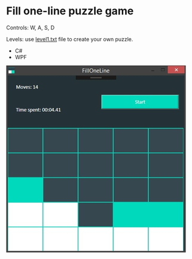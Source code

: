 # Fill one-line puzzle game

Controls: W, A, S, D

Levels: use [level1.txt](./level1.txt) file to create your own puzzle.

* C#
* WPF

![filloneline](./filloneline.jpg)
